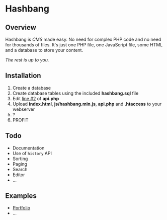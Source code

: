 Hashbang
========

Overview
--------

Hashbang is *CMS* made easy. No need for complex PHP code and no need
for thousands of files. It's just one PHP file, one JavaScript file,
some HTML and a database to store your content.

*The rest is up to you.*

Installation
------------

1. Create a database
2. Create database tables using the included **hashbang.sql** file
2. Edit [line #2](https://github.com/k3min/hashbang/blob/master/api.php#L2) of **api.php**
3. Upload **index.html**, **js/hashbang.min.js**, **api.php** and **.htaccess** to your webserver
4. ?
5. PROFIT

Todo
----
- Documentation
- Use of `history` API
- Sorting
- Paging
- Search
- Editor
- ...

Examples
--------

- [Portfolio](http://k3min.eu/)
- ...